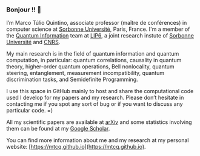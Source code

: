 ### Bonjour !! 👋

I’m Marco Túlio Quintino, associate professor (maître de conférences) in computer science at [Sorbonne Université](https://sciences.sorbonne-universite.fr/), Paris, France. I'm a member of the [Quantum Information](https://www.lip6.fr/recherche/team_membres.php?acronyme=QI) team at [LIP6](https://www.lip6.fr/), a joint research instute of [Sorbonne Université](https://sciences.sorbonne-universite.fr/) and [CNRS](https://www.cnrs.fr/).

My main research is in the field of quantum information and quantum computation, in particular: quantum correlations, causality in quantum theory, higher-order quantum operations, Bell nonlocality, quantum steering, entanglement, measurement incompatibility, quantum discrimination tasks, and Semidefinite Programming.

I use this space in GitHub mainly to host and share the computational code used I develop for my papers and my research. Please don’t hesitate in contacting me if you spot any sort of bug or if you want to discuss any particular code. =)

All my scientific papers are available at [arXiv](https://arxiv.org/a/quintino_m_1.html) and some statistics involving them can be found at my [Google Scholar](https://scholar.google.com/citations?user=9S-Jrs4AAAAJ&hl).

You can find more information about me and my research at my personal website: [https://mtcq.github.io](https://mtcq.github.io).


<!--
**mtcq/mtcq** is a ✨ _special_ ✨ repository because its `README.md` (this file) appears on your GitHub profile.

Here are some ideas to get you started:

- 🔭 I’m currently working on ...
- 🌱 I’m currently learning ...
- 👯 I’m looking to collaborate on ...
- 🤔 I’m looking for help with ...
- 💬 Ask me about ...
- 📫 How to reach me: ...
- 😄 Pronouns: ...
- ⚡ Fun fact: ...
-->
